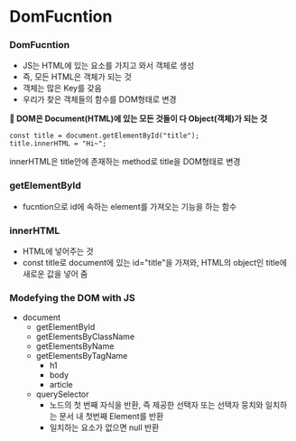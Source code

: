 # DomFucntion

### DomFucntion
+ JS는 HTML에 있는 요소를 가지고 와서 객체로 생성
+ 즉, 모든 HTML은 객체가 되는 것
+ 객체는 많은 Key를 갖음
+ 우리가 찾은 객체들의 함수를 DOM형태로 변경

**📢 DOM은 Document(HTML)에 있는 모든 것들이 다 Object(객체)가 되는 것**
~~~
const title = document.getElementById("title");
title.innerHTML = "Hi~";
~~~
innerHTML은 title안에 존재하는 method로 title을 DOM형태로 변경

### getElementById
+ fucntion으로 id에 속하는 element를 가져오는 기능을 하는 함수

### innerHTML
+ HTML에 넣어주는 것
+ const title로 document에 있는 id="title"을 가져와, HTML의 object인 title에 새로운 값을 넣어 줌

### Modefying the DOM with JS
+ document
    + getElementById
    + getElementsByClassName
    + getElementsByName
    + getElementsByTagName
        + h1
        + body
        + article
    + querySelector
        + 노드의 첫 번째 자식을 반환, 즉 제공한 선택자 또는 선택자 뭉치와 일치하는 문서 내 첫번째 Element를 반환
        + 일치하는 요소가 없으면 null 반환